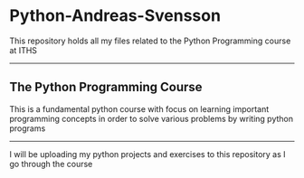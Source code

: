 # Python-Andreas-Svensson

This repository holds all my files related to the Python Programming course at ITHS

---

## The Python Programming Course

This is a fundamental python course with focus on learning important programming concepts in order to solve various problems by writing python programs

---

I will be uploading my python projects and exercises to this repository as I go through the course